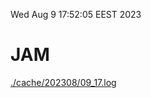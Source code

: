 Wed Aug  9 17:52:05 EEST 2023
# JAM
<a href='./cache/202308/09_17.log'>./cache/202308/09_17.log</a>
